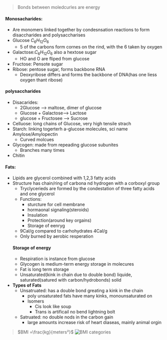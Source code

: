 > Bonds between moledcurles are energy
#### Monosacharides:
 - Are monomers linked together by condesnsation reactions to form disaccharides and polysaccharises
 - Glucose $C_6H_{12}O_6$
	 - 5 of the carbons form cornes on the rind, with the 6 taken by oxygen
 - Galactose:$C_6H_{12}O_6$ also a hextose sugar
	 - HO and O are fliped from glucose
 - Fructose: Pensote sugar
 - Ribose: pentose sugar, forms backbone RNA
	 - Deoxyribose differs and forms the backbone of DNA(has one liess oxygen thant ribose)
#### polysaccharides
 - Disacarides:
	 - 2Glucose --> maltose, dimer of glucose
	 - Glucose + Galactose--> Lactose
	 - glucose + Fructosee --> Sucrose
 - Celluose: long chains of Glucose, very high tensile strach
 - Starch: linking togerterh a-glucose molecules, sci name Amylose/Amylopectin
	 - Curved molcues
 - Glycogen: made from repeading glucose subunites
	 - Branches many times
 - Chitin
#### Fats:
 - Lipids are glycerol combined with 1,2,3 fatty acids
 - Structure has chain/ring of carbona nd hydrogen with a corboxyl group
	  - Tryclycerieds are formed by the condestation of three fatty acids and one glycerol
	  - Functions:
		  - sturcture for cell membrane
		  - hormaonal signaling(steroids)
		  - Insulation
		  - Protection(around key orgains)
		  - Storage of eenryg
	  - 9Cal/g compared to carhohydrates 4Cal/g
	  - Only burned by aerobic resperation
	#### Storage of energy
	 - Respiration is instance from glucose
	 - Glycogen is medium-term energy storage in molecures
	 - Fat is long term storage
	 - Unsaturated(kink in chain due to double bond) liquide, saturated(satured with carbon/hydrobonds) solid
 - **Types of Fats**
	 - Unsatruated: has a double bond greating a kink in the chain
		 - poly unsaturated fats have many kinks, monounsaturated on
		 - Isomers
			 - Cis look like soup
			 - Trans is artificail no bend lightning bolt
	 - Satruated: no double nods in the carbon gain
		 - large amounts increase risk of heart diaseas, mainly animal orgin


> $BMI =\frac{kg}{meters²}$
>![BMI categories](https://ib.bioninja.com.au/_Media/bmi-categories_med.jpeg)
<!--stackedit_data:
eyJoaXN0b3J5IjpbMTIyNDg4MzIxMiwtNzM0MjQ5MDQ2LDkxMT
IxMDU0OSwtMTg2NzkyMjI2OSwtMTQyMTg3MTg1MCw3Njk1NTgy
NzRdfQ==
-->